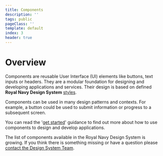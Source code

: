 ```yaml
---
title: Components
description: ''
tags: public
pageClass: ''
template: default
index: 3
header: true
---
```


# Overview

Components are reusable User Interface (UI) elements like buttons, text inputs or headers. They are a modular foundation for designing and developing applications and services. Their design is based on defined **Royal Navy Design System** [styles](/styles).

Components can be used in many design patterns and contexts. For example, a button could be used to submit information or progress to a subsequent screen.

You can read the '[get started](/get-started)' guidance to find out more about how to use components to design and develop applications.

The list of components available in the Royal Navy Design System is growing. If you think there is something missing or have a question please [contact the Design System Team](/contact).
